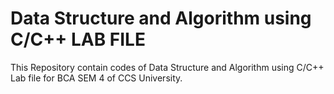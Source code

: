 # Data Structure and Algorithm using C/C++ LAB FILE
This Repository contain codes of Data Structure and Algorithm using C/C++ Lab file for BCA SEM 4 of CCS University.
